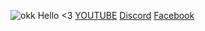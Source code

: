 ![okk](https://github.com/zijipia/Zi/assets/104454302/0ac32328-ddee-4424-bfcf-226122d7bf20)
Hello <3 [YOUTUBE](https://www.youtube.com/@ZijiNightcore) [Discord](https://discord.com/invite/zaskhD7PTW) [Facebook](https://www.facebook.com/Ziji.Pia)

